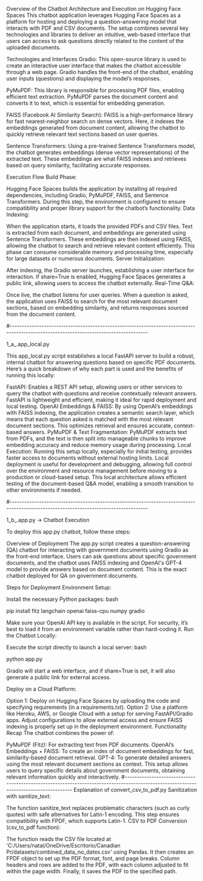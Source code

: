 Overview of the Chatbot Architecture and Execution on Hugging Face Spaces
This chatbot application leverages Hugging Face Spaces as a platform for hosting and deploying a question-answering model that interacts with PDF and CSV documents. The setup combines several key technologies and libraries to deliver an intuitive, web-based interface that users can access to ask questions directly related to the content of the uploaded documents.

Technologies and Interfaces
Gradio: This open-source library is used to create an interactive user interface that makes the chatbot accessible through a web page. Gradio handles the front-end of the chatbot, enabling user inputs (questions) and displaying the model’s responses.

PyMuPDF: This library is responsible for processing PDF files, enabling efficient text extraction. PyMuPDF parses the document content and converts it to text, which is essential for embedding generation.

FAISS (Facebook AI Similarity Search): FAISS is a high-performance library for fast nearest-neighbor search on dense vectors. Here, it indexes the embeddings generated from document content, allowing the chatbot to quickly retrieve relevant text sections based on user queries.

Sentence Transformers: Using a pre-trained Sentence Transformers model, the chatbot generates embeddings (dense vector representations) of the extracted text. These embeddings are what FAISS indexes and retrieves based on query similarity, facilitating accurate responses.

Execution Flow
Build Phase:

Hugging Face Spaces builds the application by installing all required dependencies, including Gradio, PyMuPDF, FAISS, and Sentence Transformers. During this step, the environment is configured to ensure compatibility and proper library support for the chatbot’s functionality.
Data Indexing:

When the application starts, it loads the provided PDFs and CSV files. Text is extracted from each document, and embeddings are generated using Sentence Transformers. These embeddings are then indexed using FAISS, allowing the chatbot to search and retrieve relevant content efficiently.
This phase can consume considerable memory and processing time, especially for large datasets or numerous documents.
Server Initialization:

After indexing, the Gradio server launches, establishing a user interface for interaction. If share=True is enabled, Hugging Face Spaces generates a public link, allowing users to access the chatbot externally.
Real-Time Q&A:

Once live, the chatbot listens for user queries. When a question is asked, the application uses FAISS to search for the most relevant document sections, based on embedding similarity, and returns responses sourced from the document content.

#--------------------------------------------------------------------------------------------------------------------------------------

1_a_.app_local.py 

This app_local.py script establishes a local FastAPI server to build a robust, internal chatbot for answering questions based on specific PDF documents. Here’s a quick breakdown of why each part is used and the benefits of running this locally:

FastAPI: Enables a REST API setup, allowing users or other services to query the chatbot with questions and receive contextually relevant answers. FastAPI is lightweight and efficient, making it ideal for rapid deployment and local testing.
OpenAI Embeddings & FAISS: By using OpenAI’s embeddings with FAISS indexing, the application creates a semantic search layer, which means that each question asked is matched with the most relevant document sections. This optimizes retrieval and ensures accurate, context-based answers.
PyMuPDF & Text Fragmentation: PyMuPDF extracts text from PDFs, and the text is then split into manageable chunks to improve embedding accuracy and reduce memory usage during processing.
Local Execution: Running this setup locally, especially for initial testing, provides faster access to documents without external hosting limits. Local deployment is useful for development and debugging, allowing full control over the environment and resource management before moving to a production or cloud-based setup.
This local architecture allows efficient testing of the document-based Q&A model, enabling a smooth transition to other environments if needed.

#--------------------------------------------------------------------------------------------------------------------------------------

1_b_.app.py -> Chatbot Execution

To deploy this app.py chatbot, follow these steps:

Overview of Deployment
The app.py script creates a question-answering (QA) chatbot for interacting with government documents using Gradio as the front-end interface. Users can ask questions about specific government documents, and the chatbot uses FAISS indexing and OpenAI's GPT-4 model to provide answers based on document content. This is the exact chatbot deployed for QA on government documents.

Steps for Deployment
Environment Setup:

Install the necessary Python packages:
bash

pip install fitz langchain openai faiss-cpu numpy gradio

Make sure your OpenAI API key is available in the script. For security, it’s best to load it from an environment variable rather than hard-coding it.
Run the Chatbot Locally:

Execute the script directly to launch a local server:
bash

python app.py

Gradio will start a web interface, and if share=True is set, it will also generate a public link for external access.

Deploy on a Cloud Platform:

Option 1: Deploy on Hugging Face Spaces by uploading the code and specifying requirements (in a requirements.txt).
Option 2: Use a platform like Heroku, AWS, or Google Cloud with a setup for serving FastAPI/Gradio apps. Adjust configurations to allow external access and ensure FAISS indexing is properly set up in the deployment environment.
Functionality Recap
The chatbot combines the power of:

PyMuPDF (Fitz): For extracting text from PDF documents.
OpenAI’s Embeddings + FAISS: To create an index of document embeddings for fast, similarity-based document retrieval.
GPT-4: To generate detailed answers using the most relevant document sections as context.
This setup allows users to query specific details about government documents, obtaining relevant information quickly and interactively.
#--------------------------------------------------------------------------------------------------------------------------------------
Explanation of convert_csv_to_pdf.py
Sanitization with sanitize_text:

The function sanitize_text replaces problematic characters (such as curly quotes) with safe alternatives for Latin-1 encoding. This step ensures compatibility with FPDF, which supports Latin-1.
CSV to PDF Conversion (csv_to_pdf function):

The function reads the CSV file located at 'C:/Users/natal/OneDrive/Escritorio/Canadian Pr/datasets/combined_data_no_dates.csv' using Pandas.
It then creates an FPDF object to set up the PDF format, font, and page breaks.
Column headers and rows are added to the PDF, with each column adjusted to fit within the page width.
Finally, it saves the PDF to the specified path.
